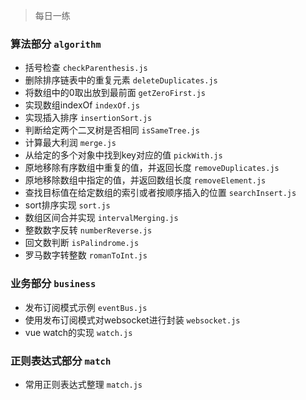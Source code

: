 > 每日一练

### 算法部分 `algorithm`
* 括号检查 `checkParenthesis.js`
* 删除排序链表中的重复元素 `deleteDuplicates.js`
* 将数组中的0取出放到最前面 `getZeroFirst.js`
* 实现数组indexOf `indexOf.js`
* 实现插入排序 `insertionSort.js`
* 判断给定两个二叉树是否相同 `isSameTree.js`
* 计算最大利润 `merge.js`
* 从给定的多个对象中找到key对应的值 `pickWith.js`
* 原地移除有序数组中重复的值，并返回长度 `removeDuplicates.js`
* 原地移除数组中指定的值，并返回数组长度 `removeElement.js`
* 查找目标值在给定数组的索引或者按顺序插入的位置 `searchInsert.js`
* sort排序实现 `sort.js`
* 数组区间合并实现 `intervalMerging.js`
* 整数数字反转 `numberReverse.js`
* 回文数判断 `isPalindrome.js`
* 罗马数字转整数 `romanToInt.js`

### 业务部分 `business`
* 发布订阅模式示例 `eventBus.js`
* 使用发布订阅模式对websocket进行封装 `websocket.js`
* vue watch的实现 `watch.js`

### 正则表达式部分 `match`
* 常用正则表达式整理 `match.js`